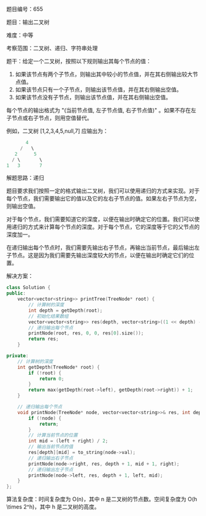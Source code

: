 题目编号：655

题目：输出二叉树

难度：中等

考察范围：二叉树、递归、字符串处理

题干：给定一个二叉树，按照以下规则输出其每个节点的值：

1. 如果该节点有两个子节点，则输出其中较小的节点值，并在其右侧输出较大节点值。
2. 如果该节点只有一个子节点，则输出该节点值，并在其右侧输出空值。
3. 如果该节点没有子节点，则输出该节点值，并在其右侧输出空值。

每个节点的输出格式为 "(当前节点值, 左子节点值, 右子节点值)" 。如果不存在左子节点或右子节点，则用空值替代。

例如，二叉树 [1,2,3,4,5,null,7] 应输出为：

```cpp
       4
     /   \
   2      5
  / \       \
1   3       7
```

解题思路：递归

题目要求我们按照一定的格式输出二叉树，我们可以使用递归的方式来实现。对于每个节点，我们需要输出它的值以及它的左右子节点的值。如果左右子节点为空，则输出空值。

对于每个节点，我们需要知道它的深度，以便在输出时确定它的位置。我们可以使用递归的方式来计算每个节点的深度。对于每个节点，它的深度等于它的父节点的深度加一。

在递归输出每个节点时，我们需要先输出右子节点，再输出当前节点，最后输出左子节点。这是因为我们需要先输出深度较大的节点，以便在输出时确定它们的位置。

解决方案：

```cpp
class Solution {
public:
    vector<vector<string>> printTree(TreeNode* root) {
        // 计算树的深度
        int depth = getDepth(root);
        // 初始化结果数组
        vector<vector<string>> res(depth, vector<string>((1 << depth) - 1, ""));
        // 递归输出每个节点
        printNode(root, res, 0, 0, res[0].size());
        return res;
    }

private:
    // 计算树的深度
    int getDepth(TreeNode* root) {
        if (!root) {
            return 0;
        }
        return max(getDepth(root->left), getDepth(root->right)) + 1;
    }

    // 递归输出每个节点
    void printNode(TreeNode* node, vector<vector<string>>& res, int depth, int left, int right) {
        if (!node) {
            return;
        }
        // 计算当前节点的位置
        int mid = (left + right) / 2;
        // 输出当前节点的值
        res[depth][mid] = to_string(node->val);
        // 递归输出右子节点
        printNode(node->right, res, depth + 1, mid + 1, right);
        // 递归输出左子节点
        printNode(node->left, res, depth + 1, left, mid);
    }
};
```

算法复杂度：时间复杂度为 O(n)，其中 n 是二叉树的节点数。空间复杂度为 O(h \times 2^h)，其中 h 是二叉树的高度。